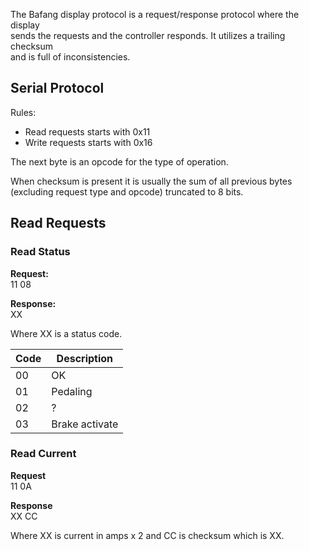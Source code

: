 The Bafang display protocol is a request/response protocol where the display  
sends the requests and the controller responds. It utilizes a trailing checksum  
and is full of inconsistencies.

## Serial Protocol

Rules:
* Read requests starts with 0x11
* Write requests starts with 0x16

The next byte is an opcode for the type of operation.

When checksum is present it is usually the sum of all previous bytes  
(excluding request type and opcode) truncated to 8 bits.


## Read Requests

### Read Status

**Request:**  
11 08

**Response:**  
XX

Where XX is a status code.

Code  | Description
----- | -----------
00    | OK
01    | Pedaling
02    | ?
03    | Brake activate


### Read Current

**Request**  
11 0A

**Response**  
XX CC

Where XX is current in amps x 2 and CC is checksum which is XX.






